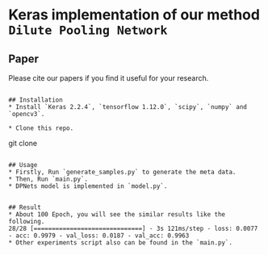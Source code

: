# Keras implementation of our method `Dilute Pooling Network`

## Paper
Please cite our papers if you find it useful for your research.

```

## Installation
* Install `Keras 2.2.4`, `tensorflow 1.12.0`, `scipy`, `numpy` and `opencv3`.

* Clone this repo.
```
git clone
```

## Usage
* Firstly, Run `generate_samples.py` to generate the meta data.
* Then, Run `main.py`.
* DPNets model is implemented in `model.py`.


## Result
* About 100 Epoch, you will see the similar results like the following.
28/28 [==============================] - 3s 121ms/step - loss: 0.0077 - acc: 0.9979 - val_loss: 0.0187 - val_acc: 0.9963
* Other experiments script also can be found in the `main.py`.